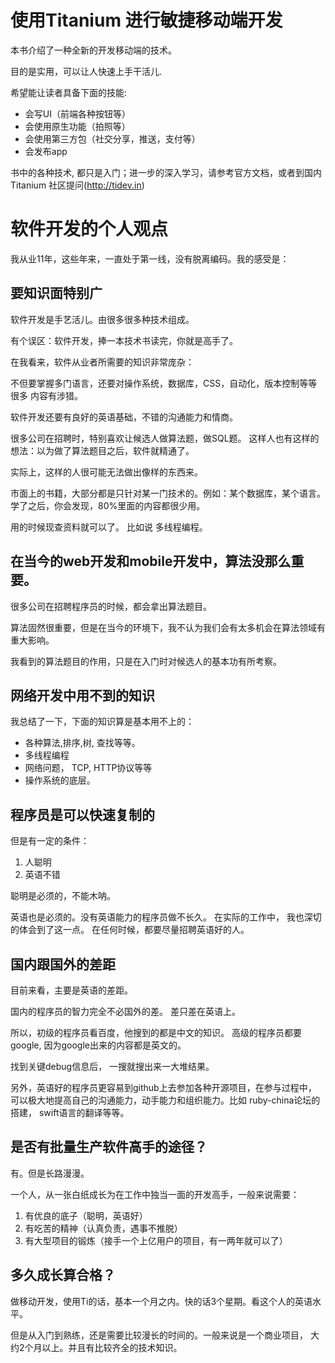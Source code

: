# 使用Titanium 进行敏捷移动端开发

本书介绍了一种全新的开发移动端的技术。

目的是实用，可以让人快速上手干活儿.

希望能让读者具备下面的技能:

- 会写UI（前端各种按钮等）
- 会使用原生功能（拍照等）
- 会使用第三方包（社交分享，推送，支付等）
- 会发布app

书中的各种技术, 都只是入门；进一步的深入学习，请参考官方文档，或者到国内Titanium
社区提问(http://tidev.in)

# 软件开发的个人观点

我从业11年，这些年来，一直处于第一线，没有脱离编码。我的感受是：

## 要知识面特别广

软件开发是手艺活儿。由很多很多种技术组成。

有个误区：软件开发，捧一本技术书读完，你就是高手了。

在我看来，软件从业者所需要的知识非常庞杂：

不但要掌握多门语言，还要对操作系统，数据库，CSS，自动化，版本控制等等很多
内容有涉猎。

软件开发还要有良好的英语基础，不错的沟通能力和情商。

很多公司在招聘时，特别喜欢让候选人做算法题，做SQL题。
这样人也有这样的想法：以为做了算法题目之后，软件就精通了。

实际上，这样的人很可能无法做出像样的东西来。

市面上的书籍，大部分都是只针对某一门技术的。例如：某个数据库，某个语言。
学了之后，你会发现，80%里面的内容都很少用。

用的时候现查资料就可以了。 比如说 多线程编程。

## 在当今的web开发和mobile开发中，算法没那么重要。

很多公司在招聘程序员的时候，都会拿出算法题目。

算法固然很重要，但是在当今的环境下，我不认为我们会有太多机会在算法领域有重大影响。

我看到的算法题目的作用，只是在入门时对候选人的基本功有所考察。

## 网络开发中用不到的知识

我总结了一下，下面的知识算是基本用不上的：

- 各种算法,排序,树, 查找等等。
- 多线程编程
- 网络问题， TCP, HTTP协议等等
- 操作系统的底层。

## 程序员是可以快速复制的

但是有一定的条件：
1. 人聪明
2. 英语不错

聪明是必须的，不能木呐。

英语也是必须的。没有英语能力的程序员做不长久。 在实际的工作中，
我也深切的体会到了这一点。 在任何时候，都要尽量招聘英语好的人。

## 国内跟国外的差距

目前来看，主要是英语的差距。

国内的程序员的智力完全不必国外的差。 差只差在英语上。

所以，初级的程序员看百度，他搜到的都是中文的知识。
高级的程序员都要google, 因为google出来的内容都是英文的。

找到关键debug信息后， 一搜就搜出来一大堆结果。

另外，英语好的程序员更容易到github上去参加各种开源项目，在参与过程中，
可以极大地提高自己的沟通能力，动手能力和组织能力。比如 ruby-china论坛的搭建，
swift语言的翻译等等。

## 是否有批量生产软件高手的途径？

有。但是长路漫漫。

一个人，从一张白纸成长为在工作中独当一面的开发高手，一般来说需要：
1. 有优良的底子（聪明，英语好）
2. 有吃苦的精神（认真负责，遇事不推脱）
3. 有大型项目的锻炼（接手一个上亿用户的项目，有一两年就可以了）

## 多久成长算合格？

做移动开发，使用Ti的话，基本一个月之内。快的话3个星期。看这个人的英语水平。

但是从入门到熟练，还是需要比较漫长的时间的。一般来说是一个商业项目，
大约2个月以上。并且有比较齐全的技术知识。



